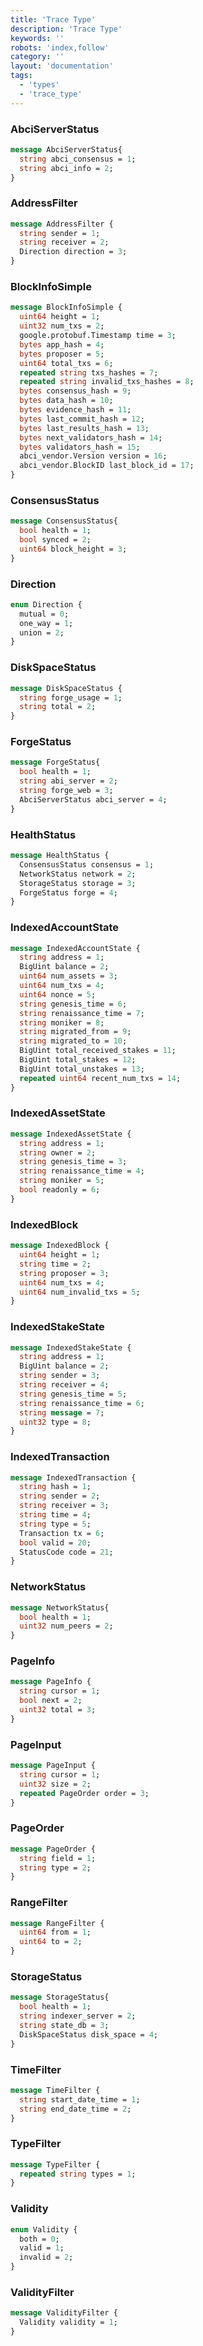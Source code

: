 ```yaml
---
title: 'Trace Type'
description: 'Trace Type'
keywords: ''
robots: 'index,follow'
category: ''
layout: 'documentation'
tags:
  - 'types'
  - 'trace_type'
---
```



### AbciServerStatus

```protobuf
message AbciServerStatus{
  string abci_consensus = 1;
  string abci_info = 2;
}
```

### AddressFilter

```protobuf
message AddressFilter {
  string sender = 1;
  string receiver = 2;
  Direction direction = 3;
}
```

### BlockInfoSimple

```protobuf
message BlockInfoSimple {
  uint64 height = 1;
  uint32 num_txs = 2;
  google.protobuf.Timestamp time = 3;
  bytes app_hash = 4;
  bytes proposer = 5;
  uint64 total_txs = 6;
  repeated string txs_hashes = 7;
  repeated string invalid_txs_hashes = 8;
  bytes consensus_hash = 9;
  bytes data_hash = 10;
  bytes evidence_hash = 11;
  bytes last_commit_hash = 12;
  bytes last_results_hash = 13;
  bytes next_validators_hash = 14;
  bytes validators_hash = 15;
  abci_vendor.Version version = 16;
  abci_vendor.BlockID last_block_id = 17;
}
```

### ConsensusStatus

```protobuf
message ConsensusStatus{
  bool health = 1;
  bool synced = 2;
  uint64 block_height = 3;
}
```

### Direction

```protobuf
enum Direction {
  mutual = 0;
  one_way = 1;
  union = 2;
}
```

### DiskSpaceStatus

```protobuf
message DiskSpaceStatus {
  string forge_usage = 1;
  string total = 2;
}
```

### ForgeStatus

```protobuf
message ForgeStatus{
  bool health = 1;
  string abi_server = 2;
  string forge_web = 3;
  AbciServerStatus abci_server = 4;
}
```

### HealthStatus

```protobuf
message HealthStatus {
  ConsensusStatus consensus = 1;
  NetworkStatus network = 2;
  StorageStatus storage = 3;
  ForgeStatus forge = 4;
}
```

### IndexedAccountState

```protobuf
message IndexedAccountState {
  string address = 1;
  BigUint balance = 2;
  uint64 num_assets = 3;
  uint64 num_txs = 4;
  uint64 nonce = 5;
  string genesis_time = 6;
  string renaissance_time = 7;
  string moniker = 8;
  string migrated_from = 9;
  string migrated_to = 10;
  BigUint total_received_stakes = 11;
  BigUint total_stakes = 12;
  BigUint total_unstakes = 13;
  repeated uint64 recent_num_txs = 14;
}
```

### IndexedAssetState

```protobuf
message IndexedAssetState {
  string address = 1;
  string owner = 2;
  string genesis_time = 3;
  string renaissance_time = 4;
  string moniker = 5;
  bool readonly = 6;
}
```

### IndexedBlock

```protobuf
message IndexedBlock {
  uint64 height = 1;
  string time = 2;
  string proposer = 3;
  uint64 num_txs = 4;
  uint64 num_invalid_txs = 5;
}
```

### IndexedStakeState

```protobuf
message IndexedStakeState {
  string address = 1;
  BigUint balance = 2;
  string sender = 3;
  string receiver = 4;
  string genesis_time = 5;
  string renaissance_time = 6;
  string message = 7;
  uint32 type = 8;
}
```

### IndexedTransaction

```protobuf
message IndexedTransaction {
  string hash = 1;
  string sender = 2;
  string receiver = 3;
  string time = 4;
  string type = 5;
  Transaction tx = 6;
  bool valid = 20;
  StatusCode code = 21;
}
```

### NetworkStatus

```protobuf
message NetworkStatus{
  bool health = 1;
  uint32 num_peers = 2;
}
```

### PageInfo

```protobuf
message PageInfo {
  string cursor = 1;
  bool next = 2;
  uint32 total = 3;
}
```

### PageInput

```protobuf
message PageInput {
  string cursor = 1;
  uint32 size = 2;
  repeated PageOrder order = 3;
}
```

### PageOrder

```protobuf
message PageOrder {
  string field = 1;
  string type = 2;
}
```

### RangeFilter

```protobuf
message RangeFilter {
  uint64 from = 1;
  uint64 to = 2;
}
```

### StorageStatus

```protobuf
message StorageStatus{
  bool health = 1;
  string indexer_server = 2;
  string state_db = 3;
  DiskSpaceStatus disk_space = 4;
}
```

### TimeFilter

```protobuf
message TimeFilter {
  string start_date_time = 1;
  string end_date_time = 2;
}
```

### TypeFilter

```protobuf
message TypeFilter {
  repeated string types = 1;
}
```

### Validity

```protobuf
enum Validity {
  both = 0;
  valid = 1;
  invalid = 2;
}
```

### ValidityFilter

```protobuf
message ValidityFilter {
  Validity validity = 1;
}
```
